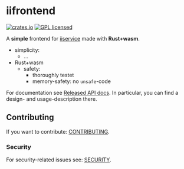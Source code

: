 # iifrontend

[![crates.io][crates-badge]][crates-url]
[![GPL licensed][license-badge]][license-url]

[crates-badge]: https://img.shields.io/crates/v/iifrontend.svg
[crates-url]: https://crates.io/crates/iifrontend
[license-badge]: https://img.shields.io/badge/license-GPL-blue.svg
[license-url]: ./Cargo.toml

A **simple** frontend for [iiservice](https://github.com/shtsoft/ii-rs/iiservice) made with **Rust+wasm**.

- simplicity:
  * ...
- Rust+wasm
  * safety:
    + thoroughly testet
    + memory-safety: no `unsafe`-code

For documentation see [Released API docs](https://docs.rs/iifrontend).
In particular, you can find a design- and usage-description there.

## Contributing

If you want to contribute: [CONTRIBUTING](../CONTRIBUTING.md).

### Security

For security-related issues see: [SECURITY](../SECURITY.md).
